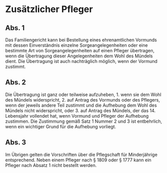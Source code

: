 # Zusätzlicher Pfleger



## Abs. 1

 Das Familiengericht kann bei Bestellung eines ehrenamtlichen Vormunds mit dessen Einverständnis einzelne Sorgeangelegenheiten oder eine bestimmte Art von Sorgeangelegenheiten auf einen Pfleger übertragen, wenn die Übertragung dieser Angelegenheiten dem Wohl des Mündels dient. Die Übertragung ist auch nachträglich möglich, wenn der Vormund zustimmt.

## Abs. 2

 Die Übertragung ist ganz oder teilweise aufzuheben,  1.
 wenn sie dem Wohl des Mündels widerspricht,
 2.
 auf Antrag des Vormunds oder des Pflegers, wenn der jeweils andere Teil zustimmt und die Aufhebung dem Wohl des Mündels nicht widerspricht, oder
 3.
 auf Antrag des Mündels, der das 14. Lebensjahr vollendet hat, wenn Vormund und Pfleger der Aufhebung zustimmen.
Die Zustimmung gemäß Satz 1 Nummer 2 und 3 ist entbehrlich, wenn ein wichtiger Grund für die Aufhebung vorliegt.

## Abs. 3

 Im Übrigen gelten die Vorschriften über die Pflegschaft für Minderjährige entsprechend. Neben einem Pfleger nach § 1809 oder § 1777 kann ein Pfleger nach Absatz 1 nicht bestellt werden. 

